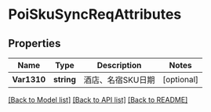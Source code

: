 # PoiSkuSyncReqAttributes

## Properties

Name | Type | Description | Notes
------------ | ------------- | ------------- | -------------
**Var1310** | **string** | 酒店、名宿SKU日期 | [optional] 

[[Back to Model list]](../README.md#documentation-for-models) [[Back to API list]](../README.md#documentation-for-api-endpoints) [[Back to README]](../README.md)


